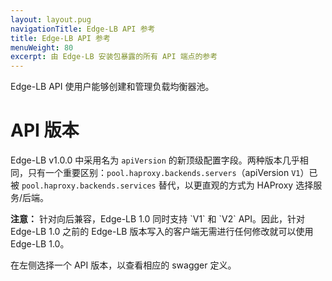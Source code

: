 ```yaml
---
layout: layout.pug
navigationTitle: Edge-LB API 参考
title: Edge-LB API 参考
menuWeight: 80
excerpt: 由 Edge-LB 安装包暴露的所有 API 端点的参考
---
```


Edge-LB API 使用户能够创建和管理负载均衡器池。
# API 版本

 Edge-LB v1.0.0 中采用名为 `apiVersion` 的新顶级配置字段。两种版本几乎相同，只有一个重要区别：`pool.haproxy.backends.servers`（apiVersion `V1`）已被 `pool.haproxy.backends.services` 替代，以更直观的方式为 HAProxy 选择服务/后端。

<p class="message--note"><strong>注意：</strong> 针对向后兼容，Edge-LB 1.0 同时支持 `V1` 和 `V2` API。因此，针对 Edge-LB 1.0 之前的 Edge-LB 版本写入的客户端无需进行任何修改就可以使用 Edge-LB 1.0。</p>

在左侧选择一个 API 版本，以查看相应的 swagger 定义。
